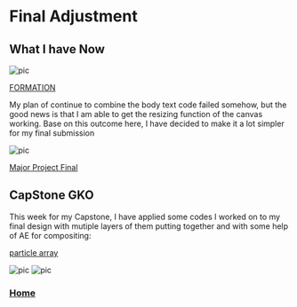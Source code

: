 # Final Adjustment
## What I have Now

![pic](https://wwsiyang.github.io/CODEWORD/SKO/Week_12/week12.gif)

[FORMATION](https://wwsiyang.github.io/CODEWORD/SKO/Week_12/Textparticle_customised_formation_121020_4)

My plan of continue to combine the body text code failed somehow, but the good news is that I am able to get the resizing function of the canvas working. Base on this outcome here, I have decided to make it a lot simpler for my final submission  

![pic](https://wwsiyang.github.io/CODEWORD/images/dp.gif)

[Major Project Final](https://wwsiyang.github.io/CODEWORD/SKO/Final_Assignment/Textparticle_151020_rain_1/)


## CapStone GKO

This week for my Capstone, I have applied some codes I worked on to my final design with mutiple layers of them putting together and with some help of AE for compositing:

[particle array](https://wwsiyang.github.io/CODEWORD/SKO/Week_12/Particle_array)

![pic](https://wwsiyang.github.io/CODEWORD/SKO/Week_12/atomic.gif)
![pic](https://wwsiyang.github.io/CODEWORD/SKO/Week_12/pandemic.gif)

### [Home](https://github.com/WWsiyang/CODEWORD/tree/master/) 
